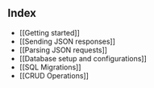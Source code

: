 ## Index

- [[Getting started]]
- [[Sending JSON responses]]
- [[Parsing JSON requests]]
- [[Database setup and configurations]]
- [[SQL Migrations]]
- [[CRUD Operations]]
